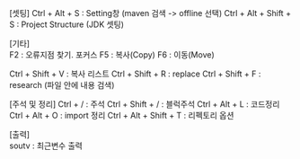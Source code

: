 [셋팅]
Ctrl + Alt + S : Setting창 (maven 검색 -> offline 선택)
Ctrl + Alt + Shift + S : Project Structure (JDK 셋팅)


[기타]    
F2 : 오류지점 찾기. 포커스
F5 : 복사(Copy)
F6 : 이동(Move)

Ctrl + Shift + V : 복사 리스트
Ctrl + Shift + R : replace
Ctrl + Shift + F : research (파일 안에 내용 검색)

[주석 및 정리]
Ctrl + / : 주석
Ctrl + Shift + / : 블럭주석
Ctrl + Alt + L : 코드정리
Ctrl + Alt + O : import 정리
Ctrl + Alt + Shift + T : 리펙토리 옵션

[출력]   
soutv : 최근변수 출력
